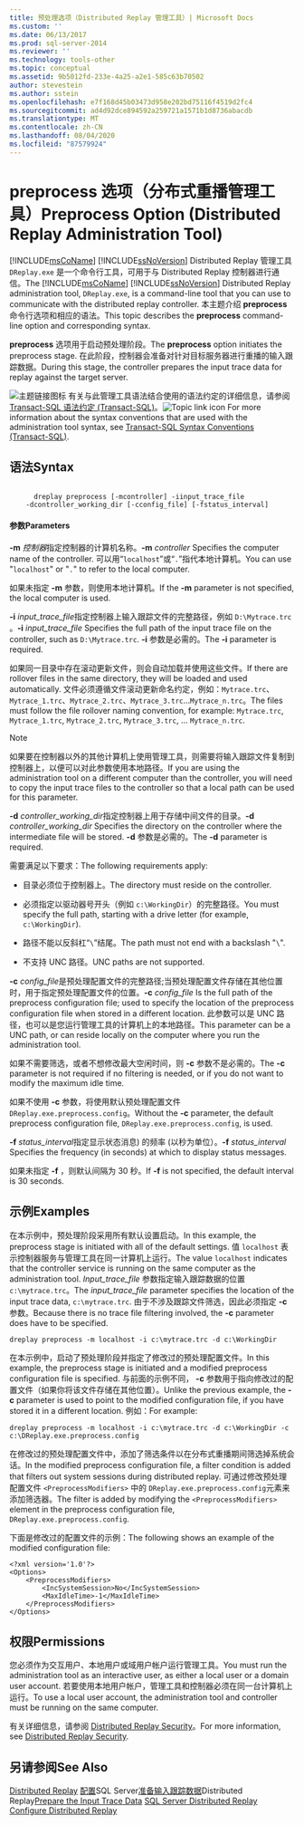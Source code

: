 ```yaml
---
title: 预处理选项（Distributed Replay 管理工具）| Microsoft Docs
ms.custom: ''
ms.date: 06/13/2017
ms.prod: sql-server-2014
ms.reviewer: ''
ms.technology: tools-other
ms.topic: conceptual
ms.assetid: 9b5012fd-233e-4a25-a2e1-585c63b70502
author: stevestein
ms.author: sstein
ms.openlocfilehash: e7f168d45b03473d958e202bd75116f4519d2fc4
ms.sourcegitcommit: ad4d92dce894592a259721a1571b1d8736abacdb
ms.translationtype: MT
ms.contentlocale: zh-CN
ms.lasthandoff: 08/04/2020
ms.locfileid: "87579924"
---
```

# <a name="preprocess-option-distributed-replay-administration-tool"></a><span data-ttu-id="9980a-102">preprocess 选项（分布式重播管理工具）</span><span class="sxs-lookup"><span data-stu-id="9980a-102">Preprocess Option (Distributed Replay Administration Tool)</span></span>
  <span data-ttu-id="9980a-103">[!INCLUDE[msCoName](../../includes/msconame-md.md)] [!INCLUDE[ssNoVersion](../../includes/ssnoversion-md.md)] Distributed Replay 管理工具 `DReplay.exe` 是一个命令行工具，可用于与 Distributed Replay 控制器进行通信。</span><span class="sxs-lookup"><span data-stu-id="9980a-103">The [!INCLUDE[msCoName](../../includes/msconame-md.md)] [!INCLUDE[ssNoVersion](../../includes/ssnoversion-md.md)] Distributed Replay administration tool, `DReplay.exe`, is a command-line tool that you can use to communicate with the distributed replay controller.</span></span> <span data-ttu-id="9980a-104">本主题介绍 **preprocess** 命令行选项和相应的语法。</span><span class="sxs-lookup"><span data-stu-id="9980a-104">This topic describes the **preprocess** command-line option and corresponding syntax.</span></span>

 <span data-ttu-id="9980a-105">**preprocess** 选项用于启动预处理阶段。</span><span class="sxs-lookup"><span data-stu-id="9980a-105">The **preprocess** option initiates the preprocess stage.</span></span> <span data-ttu-id="9980a-106">在此阶段，控制器会准备对针对目标服务器进行重播的输入跟踪数据。</span><span class="sxs-lookup"><span data-stu-id="9980a-106">During this stage, the controller prepares the input trace data for replay against the target server.</span></span>

 <span data-ttu-id="9980a-107">![主题链接图标](../../database-engine/media/topic-link.gif "“主题链接”图标") 有关与此管理工具语法结合使用的语法约定的详细信息，请参阅 [Transact-SQL 语法约定 (Transact-SQL)](/sql/t-sql/language-elements/transact-sql-syntax-conventions-transact-sql)。</span><span class="sxs-lookup"><span data-stu-id="9980a-107">![Topic link icon](../../database-engine/media/topic-link.gif "Topic link icon") For more information about the syntax conventions that are used with the administration tool syntax, see [Transact-SQL Syntax Conventions &#40;Transact-SQL&#41;](/sql/t-sql/language-elements/transact-sql-syntax-conventions-transact-sql).</span></span>

## <a name="syntax"></a><span data-ttu-id="9980a-108">语法</span><span class="sxs-lookup"><span data-stu-id="9980a-108">Syntax</span></span>

```

      dreplay preprocess [-mcontroller] -iinput_trace_file
    -dcontroller_working_dir [-cconfig_file] [-fstatus_interval]
```

#### <a name="parameters"></a><span data-ttu-id="9980a-109">参数</span><span class="sxs-lookup"><span data-stu-id="9980a-109">Parameters</span></span>
 <span data-ttu-id="9980a-110">**-m** *控制器*指定控制器的计算机名称。</span><span class="sxs-lookup"><span data-stu-id="9980a-110">**-m** *controller* Specifies the computer name of the controller.</span></span> <span data-ttu-id="9980a-111">可以用“`localhost`”或“`.`”指代本地计算机。</span><span class="sxs-lookup"><span data-stu-id="9980a-111">You can use "`localhost`" or "`.`" to refer to the local computer.</span></span>

 <span data-ttu-id="9980a-112">如果未指定 **-m** 参数，则使用本地计算机。</span><span class="sxs-lookup"><span data-stu-id="9980a-112">If the **-m** parameter is not specified, the local computer is used.</span></span>

 <span data-ttu-id="9980a-113">**-i** *input_trace_file*指定控制器上输入跟踪文件的完整路径，例如 `D:\Mytrace.trc` 。</span><span class="sxs-lookup"><span data-stu-id="9980a-113">**-i** *input_trace_file* Specifies the full path of the input trace file on the controller, such as `D:\Mytrace.trc`.</span></span> <span data-ttu-id="9980a-114">**-i** 参数是必需的。</span><span class="sxs-lookup"><span data-stu-id="9980a-114">The **-i** parameter is required.</span></span>

 <span data-ttu-id="9980a-115">如果同一目录中存在滚动更新文件，则会自动加载并使用这些文件。</span><span class="sxs-lookup"><span data-stu-id="9980a-115">If there are rollover files in the same directory, they will be loaded and used automatically.</span></span> <span data-ttu-id="9980a-116">文件必须遵循文件滚动更新命名约定，例如：`Mytrace.trc`、`Mytrace_1.trc`、`Mytrace_2.trc`、`Mytrace_3.trc`…`Mytrace_n.trc`。</span><span class="sxs-lookup"><span data-stu-id="9980a-116">The files must follow the file rollover naming convention, for example: `Mytrace.trc`, `Mytrace_1.trc`, `Mytrace_2.trc`, `Mytrace_3.trc`, ... `Mytrace_n.trc`.</span></span>

> [!NOTE]
>  <span data-ttu-id="9980a-117">如果要在控制器以外的其他计算机上使用管理工具，则需要将输入跟踪文件复制到控制器上，以便可以对此参数使用本地路径。</span><span class="sxs-lookup"><span data-stu-id="9980a-117">If you are using the administration tool on a different computer than the controller, you will need to copy the input trace files to the controller so that a local path can be used for this parameter.</span></span>

 <span data-ttu-id="9980a-118">**-d** *controller_working_dir*指定控制器上用于存储中间文件的目录。</span><span class="sxs-lookup"><span data-stu-id="9980a-118">**-d** *controller_working_dir* Specifies the directory on the controller where the intermediate file will be stored.</span></span> <span data-ttu-id="9980a-119">**-d** 参数是必需的。</span><span class="sxs-lookup"><span data-stu-id="9980a-119">The **-d** parameter is required.</span></span>

 <span data-ttu-id="9980a-120">需要满足以下要求：</span><span class="sxs-lookup"><span data-stu-id="9980a-120">The following requirements apply:</span></span>

-   <span data-ttu-id="9980a-121">目录必须位于控制器上。</span><span class="sxs-lookup"><span data-stu-id="9980a-121">The directory must reside on the controller.</span></span>

-   <span data-ttu-id="9980a-122">必须指定以驱动器号开头（例如 `c:\WorkingDir`）的完整路径。</span><span class="sxs-lookup"><span data-stu-id="9980a-122">You must specify the full path, starting with a drive letter (for example, `c:\WorkingDir`).</span></span>

-   <span data-ttu-id="9980a-123">路径不能以反斜杠“`\`”结尾。</span><span class="sxs-lookup"><span data-stu-id="9980a-123">The path must not end with a backslash "`\`".</span></span>

-   <span data-ttu-id="9980a-124">不支持 UNC 路径。</span><span class="sxs-lookup"><span data-stu-id="9980a-124">UNC paths are not supported.</span></span>

 <span data-ttu-id="9980a-125">**-c** *config_file*是预处理配置文件的完整路径;当预处理配置文件存储在其他位置时，用于指定预处理配置文件的位置。</span><span class="sxs-lookup"><span data-stu-id="9980a-125">**-c** *config_file* Is the full path of the preprocess configuration file; used to specify the location of the preprocess configuration file when stored in a different location.</span></span> <span data-ttu-id="9980a-126">此参数可以是 UNC 路径，也可以是您运行管理工具的计算机上的本地路径。</span><span class="sxs-lookup"><span data-stu-id="9980a-126">This parameter can be a UNC path, or can reside locally on the computer where you run the administration tool.</span></span>

 <span data-ttu-id="9980a-127">如果不需要筛选，或者不想修改最大空闲时间，则 **-c** 参数不是必需的。</span><span class="sxs-lookup"><span data-stu-id="9980a-127">The **-c** parameter is not required if no filtering is needed, or if you do not want to modify the maximum idle time.</span></span>

 <span data-ttu-id="9980a-128">如果不使用 **-c** 参数，将使用默认预处理配置文件 `DReplay.exe.preprocess.config`。</span><span class="sxs-lookup"><span data-stu-id="9980a-128">Without the **-c** parameter, the default preprocess configuration file, `DReplay.exe.preprocess.config`, is used.</span></span>

 <span data-ttu-id="9980a-129">**-f** *status_interval*指定显示状态消息) 的频率 (以秒为单位）。</span><span class="sxs-lookup"><span data-stu-id="9980a-129">**-f** *status_interval* Specifies the frequency (in seconds) at which to display status messages.</span></span>

 <span data-ttu-id="9980a-130">如果未指定 **-f** ，则默认间隔为 30 秒。</span><span class="sxs-lookup"><span data-stu-id="9980a-130">If **-f** is not specified, the default interval is 30 seconds.</span></span>

## <a name="examples"></a><span data-ttu-id="9980a-131">示例</span><span class="sxs-lookup"><span data-stu-id="9980a-131">Examples</span></span>
 <span data-ttu-id="9980a-132">在本示例中，预处理阶段采用所有默认设置启动。</span><span class="sxs-lookup"><span data-stu-id="9980a-132">In this example, the preprocess stage is initiated with all of the default settings.</span></span> <span data-ttu-id="9980a-133">值 `localhost` 表示控制器服务与管理工具在同一计算机上运行。</span><span class="sxs-lookup"><span data-stu-id="9980a-133">The value `localhost` indicates that the controller service is running on the same computer as the administration tool.</span></span> <span data-ttu-id="9980a-134">*Input_trace_file* 参数指定输入跟踪数据的位置 `c:\mytrace.trc`。</span><span class="sxs-lookup"><span data-stu-id="9980a-134">The *input_trace_file* parameter specifies the location of the input trace data, `c:\mytrace.trc`.</span></span> <span data-ttu-id="9980a-135">由于不涉及跟踪文件筛选，因此必须指定 **-c** 参数。</span><span class="sxs-lookup"><span data-stu-id="9980a-135">Because there is no trace file filtering involved, the **-c** parameter does have to be specified.</span></span>

```
dreplay preprocess -m localhost -i c:\mytrace.trc -d c:\WorkingDir
```

 <span data-ttu-id="9980a-136">在本示例中，启动了预处理阶段并指定了修改过的预处理配置文件。</span><span class="sxs-lookup"><span data-stu-id="9980a-136">In this example, the preprocess stage is initiated and a modified preprocess configuration file is specified.</span></span> <span data-ttu-id="9980a-137">与前面的示例不同， **-c** 参数用于指向修改过的配置文件（如果你将该文件存储在其他位置）。</span><span class="sxs-lookup"><span data-stu-id="9980a-137">Unlike the previous example, the **-c** parameter is used to point to the modified configuration file, if you have stored it in a different location.</span></span> <span data-ttu-id="9980a-138">例如：</span><span class="sxs-lookup"><span data-stu-id="9980a-138">For example:</span></span>

```
dreplay preprocess -m localhost -i c:\mytrace.trc -d c:\WorkingDir -c c:\DReplay.exe.preprocess.config
```

 <span data-ttu-id="9980a-139">在修改过的预处理配置文件中，添加了筛选条件以在分布式重播期间筛选掉系统会话。</span><span class="sxs-lookup"><span data-stu-id="9980a-139">In the modified preprocess configuration file, a filter condition is added that filters out system sessions during distributed replay.</span></span> <span data-ttu-id="9980a-140">可通过修改预处理配置文件 `<PreprocessModifiers>` 中的 `DReplay.exe.preprocess.config`元素来添加筛选器。</span><span class="sxs-lookup"><span data-stu-id="9980a-140">The filter is added by modifying the `<PreprocessModifiers>` element in the preprocess configuration file, `DReplay.exe.preprocess.config`.</span></span>

 <span data-ttu-id="9980a-141">下面是修改过的配置文件的示例：</span><span class="sxs-lookup"><span data-stu-id="9980a-141">The following shows an example of the modified configuration file:</span></span>

```
<?xml version='1.0'?>
<Options>
    <PreprocessModifiers>
        <IncSystemSession>No</IncSystemSession>
        <MaxIdleTime>-1</MaxIdleTime>
    </PreprocessModifiers>
</Options>
```

## <a name="permissions"></a><span data-ttu-id="9980a-142">权限</span><span class="sxs-lookup"><span data-stu-id="9980a-142">Permissions</span></span>
 <span data-ttu-id="9980a-143">您必须作为交互用户、本地用户或域用户帐户运行管理工具。</span><span class="sxs-lookup"><span data-stu-id="9980a-143">You must run the administration tool as an interactive user, as either a local user or a domain user account.</span></span> <span data-ttu-id="9980a-144">若要使用本地用户帐户，管理工具和控制器必须在同一台计算机上运行。</span><span class="sxs-lookup"><span data-stu-id="9980a-144">To use a local user account, the administration tool and controller must be running on the same computer.</span></span>

 <span data-ttu-id="9980a-145">有关详细信息，请参阅 [Distributed Replay Security](distributed-replay-security.md)。</span><span class="sxs-lookup"><span data-stu-id="9980a-145">For more information, see [Distributed Replay Security](distributed-replay-security.md).</span></span>

## <a name="see-also"></a><span data-ttu-id="9980a-146">另请参阅</span><span class="sxs-lookup"><span data-stu-id="9980a-146">See Also</span></span>
 <span data-ttu-id="9980a-147">[Distributed Replay](sql-server-distributed-replay.md) [配置](configure-distributed-replay.md)SQL Server[准备输入跟踪数据](prepare-the-input-trace-data.md)Distributed Replay</span><span class="sxs-lookup"><span data-stu-id="9980a-147">[Prepare the Input Trace Data](prepare-the-input-trace-data.md) [SQL Server Distributed Replay](sql-server-distributed-replay.md) [Configure Distributed Replay](configure-distributed-replay.md)</span></span>


